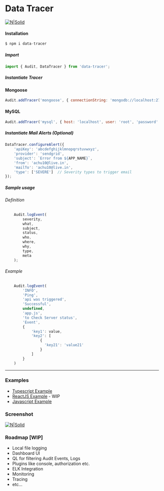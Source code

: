 # Data Tracer

[![N|Solid](https://video.oznoz.com/media/brands/property_logo/1421940829_S1_AlienMonkeys_logo.png)]()


#### Installation

```javascript
$ npm i data-tracer
```


##### Import 
```javascript
import { Audit, DataTracer } from 'data-tracer';
```


##### Instantiate Tracer

#### Mongoose
```javascript
Audit.addTracer('mongoose', { connectionString: 'mongodb://localhost:27017/db' });
```

#### MySQL

```javascript
Audit.addTracer('mysql', { host: 'localhost', user: 'root', 'password': 'root', database: 'myDB' });
```

##### Instantiate Mail Alerts  (Optional)

```javascript
DataTracer.configureAlert({
    'apiKey': 'abcdefghijklmnopqrstuvwxyz',
    'provider': 'sendgrid',
    'subject': `Error from ${APP_NAME}`,
    'from': 'achu10@live.in',
    'mailTo': 'achu10@live.in',
    'type': ['SEVERE']  // Severity types to trigger email
});
```

##### Sample usage

###### Definition

```javascript
    Audit.logEvent(
        severity,
        what,
        subject,
        status,
        who,
        where,
        why,
        type,
        meta
    );
```

###### Example

```javascript
    Audit.logEvent(
        'INFO',
        'Ping',
        'api was triggered',
        'Successful',
        undefined,
        'app.js',
        'to Check Server status',
        'Event',
        {
            'key1': value,
            'key2': [
                {
                  'key21': 'value21'
                }
            ]
        }
    )
```
----------
    
### Examples
 * [Typescript Example](https://github.com/SAshwinAchu10/data-tracer/tree/master/examples/typescript)
 * [ReactJS Example](https://github.com/SAshwinAchu10/data-tracer/tree/master/examples/react) - WIP
 * [Javascript Example](https://github.com/SAshwinAchu10/data-tracer/tree/master/examples/javascript)


 ### Screenshot


[![N|Solid](https://github.com/SAshwinAchu10/data-tracer/blob/master/docs/1.png)](https://github.com/SAshwinAchu10/data-tracer/blob/master/docs/1.png)



### Roadmap [WIP]

 * Local file logging
 * Dashboard UI
 * QL for filtering Audit Events, Logs
 * Plugins like console, authorization etc.
 * ELK Integration
 * Monitoring
 * Tracing
 * etc...
